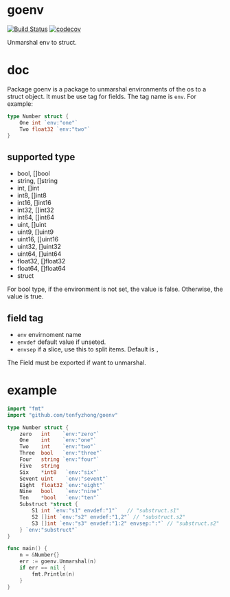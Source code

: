 # goenv
[![Build Status](https://travis-ci.org/tenfyzhong/goenv.svg?branch=master)](https://travis-ci.org/tenfyzhong/goenv)
[![codecov](https://codecov.io/gh/tenfyzhong/goenv/branch/master/graph/badge.svg)](https://codecov.io/gh/tenfyzhong/goenv)

Unmarshal env to struct. 

# doc
Package goenv is a package to unmarshal environments of the os to a struct
object. It must be use tag for fields. The tag name is `env`. For example:

```go
type Number struct {
    One int `env:"one"`
    Two float32 `env:"two"`
}
```

## supported type
- bool, []bool
- string, []string
- int, []int
- int8, []int8
- int16, []int16
- int32, []int32
- int64, []int64
- uint, []uint
- uint9, []uint9
- uint16, []uint16
- uint32, []uint32
- uint64, []uint64
- float32, []float32
- float64, []float64
- struct

For bool type, if the environment is not set, the value is false.
Otherwise, the value is true.

## field tag
- `env` envirnoment name
- `envdef` default value if unseted. 
- `envsep` if a slice, use this to split items. Default is `,`

The Field must be exported if want to unmarshal.

# example
```go
import "fmt"
import "github.com/tenfyzhong/goenv"

type Number struct {
	zero   int    `env:"zero"`
	One    int    `env:"one"`
	Two    int    `env:"two"`
	Three  bool   `env:"three"`
	Four   string `env:"four"`
	Five   string
	Six    *int8   `env:"six"`
	Sevent uint    `env:"sevent"`
	Eight  float32 `env:"eight"`
	Nine   bool    `env:"nine"`
	Ten    *bool   `env:"ten"`
    Substruct *struct {
        S1 int `env:"s1" envdef:"1"`   // "substruct.s1"
        S2 []int `env:"s2" envdef:"1,2"` // "substruct.s2"
        S3 []int `env:"s3" envdef:"1:2" envsep:":"` // "substruct.s2"
    } `env:"substruct"`
}

func main() {
    n = &Number{}
    err := goenv.Unmarshal(n)
    if err == nil {
        fmt.Println(n)
    }
}
```
